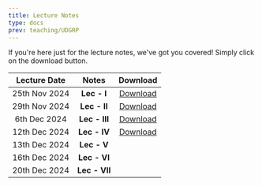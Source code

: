 ```yaml
---
title: Lecture Notes
type: docs
prev: teaching/UDGRP
---
```

If you're here just for the lecture notes, we've got you covered! Simply click on the download button.

|     Lecture Date      |      Notes    |     Download     |
|:---------------------:|:---------------------:|:----------------:|
| 25th Nov 2024 | **Lec - I**     |  [Download](https://github.com/maltreanungkur/web/raw/main/documents/GGT_Lec1.pdf)|
| 29th Nov 2024 | **Lec - II**    |  [Download](https://github.com/maltreanungkur/web/raw/main/documents/GGT_Lec2.pdf) |
| 6th Dec 2024  | **Lec - III**   |  [Download](https://github.com/maltreanungkur/web/raw/main/documents/GGT_Lec3.pdf)  |
| 12th Dec 2024  | **Lec - IV**    |  [Download](https://github.com/maltreanungkur/web/raw/main/documents/GGT_Lec4.pdf)  |
| 13th Dec 2024 | **Lec - V**     |   |
| 16th Dec 2024 | **Lec - VI**    |   |
| 20th Dec 2024 | **Lec - VII**   |   |
